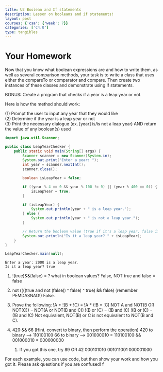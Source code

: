 ```yaml
---
title: U3 Boolean and If statements
description: Lesson on booleans and if statements!
layout: post
courses: {'csa': {'week': 7}}
categories: ['C4.0']
type: tangibles
---
```


# Your Homework

Now that you know what boolean expressions are and how to write them, as well as several comparison methods, your task is to write a class that uses either the compareTo or comparator and compare. Then create two instances of these classes and demonstrate using if statements. 




BONUS: Create a program that checks if a year is a leap year or not.

Here is how the method should work: 

(1) Prompt the user to input any year that they would like <br>
(2) Determine if the year is a leap year or not <br>
(3) Print the necessary dialogue (ex. [year] is/is not a leap year) AND return the value of any boolean(s) used





```java
import java.util.Scanner;

public class LeapYearChecker {
    public static void main(String[] args) {
        Scanner scanner = new Scanner(System.in);
        System.out.print("Enter a year: ");
        int year = scanner.nextInt();
        scanner.close();

        boolean isLeapYear = false;

        if ((year % 4 == 0 && year % 100 != 0) || (year % 400 == 0)) {
            isLeapYear = true;
        }

        if (isLeapYear) {
            System.out.println(year + " is a leap year.");
        } else {
            System.out.println(year + " is not a leap year.");
        }

        // Return the boolean value (true if it's a leap year, false if not)
        System.out.println("Is it a leap year? " + isLeapYear);
    }
}

LeapYearChecker.main(null);
```

    Enter a year: 2000 is a leap year.
    Is it a leap year? true


1. !(true)&&(false) = ? what in boolean values?
False, NOT true and false = false

2. not ((((true and not (false)) ^ false) ^ true) && false) (remember PEMDASNAO!)
False.
3. Prove the following: !A * !(B + !C) = !A * (!B * !C)
NOT A and NOT(B OR NOT(C)) = NOT(A or NOT(B and C))
!(B or !C) = (!B and !C)
!(B or !C) = (!B and !C)
Not equivalent, NOT(B) or C is not equivalent to NOT(B and C).

4. 420 && 66 (Hint, convert to binary, then perform the operation)
420 to binary --> 110100100
66 to binary --> 001000010
= 110100100 && 001000010
= 000000000

   1. If you got this one, try 89 OR 42
   000101010 
   001011001
   000001000

For each example, you can use code, but then show your work and how you got it. Please ask questions if you are confused!
f




